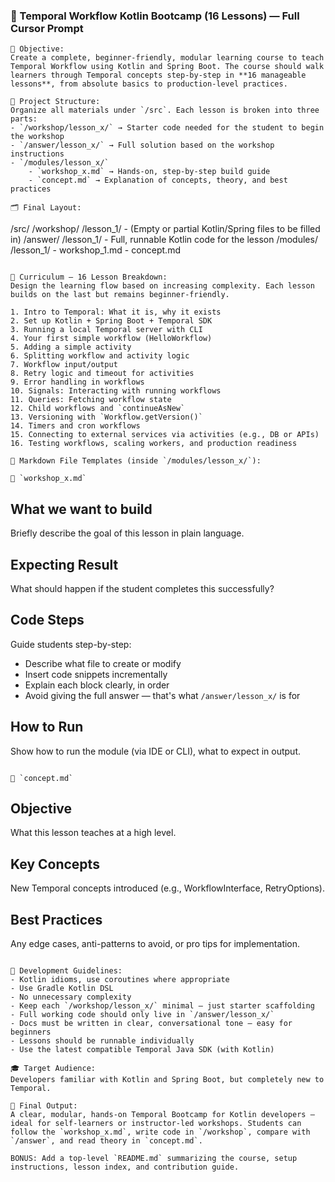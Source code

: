 ### 🧨 Temporal Workflow Kotlin Bootcamp (16 Lessons) — Full Cursor Prompt

```
🎯 Objective:
Create a complete, beginner-friendly, modular learning course to teach Temporal Workflow using Kotlin and Spring Boot. The course should walk learners through Temporal concepts step-by-step in **16 manageable lessons**, from absolute basics to production-level practices.

📁 Project Structure:
Organize all materials under `/src`. Each lesson is broken into three parts:
- `/workshop/lesson_x/` → Starter code needed for the student to begin the workshop  
- `/answer/lesson_x/` → Full solution based on the workshop instructions  
- `/modules/lesson_x/`
    - `workshop_x.md` → Hands-on, step-by-step build guide
    - `concept.md` → Explanation of concepts, theory, and best practices

🗂️ Final Layout:
```

/src/ /workshop/ /lesson\_1/ - (Empty or partial Kotlin/Spring files to be filled in) /answer/ /lesson\_1/ - Full, runnable Kotlin code for the lesson /modules/ /lesson\_1/ - workshop\_1.md - concept.md

```

🧠 Curriculum — 16 Lesson Breakdown:
Design the learning flow based on increasing complexity. Each lesson builds on the last but remains beginner-friendly.

1. Intro to Temporal: What it is, why it exists
2. Set up Kotlin + Spring Boot + Temporal SDK
3. Running a local Temporal server with CLI
4. Your first simple workflow (HelloWorkflow)
5. Adding a simple activity
6. Splitting workflow and activity logic
7. Workflow input/output
8. Retry logic and timeout for activities
9. Error handling in workflows
10. Signals: Interacting with running workflows
11. Queries: Fetching workflow state
12. Child workflows and `continueAsNew`
13. Versioning with `Workflow.getVersion()`
14. Timers and cron workflows
15. Connecting to external services via activities (e.g., DB or APIs)
16. Testing workflows, scaling workers, and production readiness

📝 Markdown File Templates (inside `/modules/lesson_x/`):

🔹 `workshop_x.md`
```

## What we want to build

Briefly describe the goal of this lesson in plain language.

## Expecting Result

What should happen if the student completes this successfully?

## Code Steps

Guide students step-by-step:

- Describe what file to create or modify
- Insert code snippets incrementally
- Explain each block clearly, in order
- Avoid giving the full answer — that's what `/answer/lesson_x/` is for

## How to Run

Show how to run the module (via IDE or CLI), what to expect in output.

```

🔹 `concept.md`
```

## Objective

What this lesson teaches at a high level.

## Key Concepts

New Temporal concepts introduced (e.g., WorkflowInterface, RetryOptions).

## Best Practices

Any edge cases, anti-patterns to avoid, or pro tips for implementation.

```

📌 Development Guidelines:
- Kotlin idioms, use coroutines where appropriate
- Use Gradle Kotlin DSL
- No unnecessary complexity
- Keep each `/workshop/lesson_x/` minimal — just starter scaffolding
- Full working code should only live in `/answer/lesson_x/`
- Docs must be written in clear, conversational tone — easy for beginners
- Lessons should be runnable individually
- Use the latest compatible Temporal Java SDK (with Kotlin)

🎓 Target Audience:
Developers familiar with Kotlin and Spring Boot, but completely new to Temporal.

🏁 Final Output:
A clear, modular, hands-on Temporal Bootcamp for Kotlin developers — ideal for self-learners or instructor-led workshops. Students can follow the `workshop_x.md`, write code in `/workshop`, compare with `/answer`, and read theory in `concept.md`.

BONUS: Add a top-level `README.md` summarizing the course, setup instructions, lesson index, and contribution guide.
```

